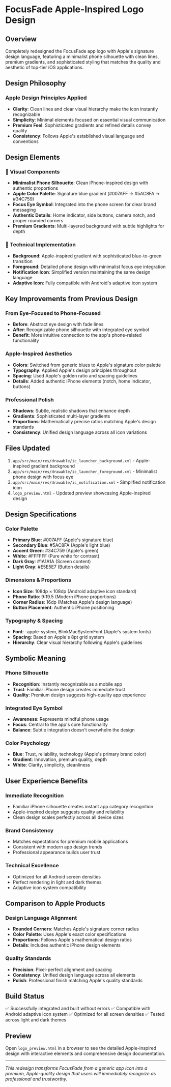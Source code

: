 # FocusFade Apple-Inspired Logo Design

## Overview
Completely redesigned the FocusFade app logo with Apple's signature design language, featuring a minimalist phone silhouette with clean lines, premium gradients, and sophisticated styling that matches the quality and aesthetic of top-tier iOS applications.

## Design Philosophy

### Apple Design Principles Applied
- **Clarity**: Clean lines and clear visual hierarchy make the icon instantly recognizable
- **Simplicity**: Minimal elements focused on essential visual communication
- **Premium Feel**: Sophisticated gradients and refined details convey quality
- **Consistency**: Follows Apple's established visual language and conventions

## Design Elements

### 🎨 Visual Components
- **Minimalist Phone Silhouette**: Clean iPhone-inspired design with authentic proportions
- **Apple Color Palette**: Signature blue gradient (#007AFF → #5AC8FA → #34C759)
- **Focus Eye Symbol**: Integrated into the phone screen for clear brand messaging
- **Authentic Details**: Home indicator, side buttons, camera notch, and proper rounded corners
- **Premium Gradients**: Multi-layered background with subtle highlights for depth

### 📱 Technical Implementation
- **Background**: Apple-inspired gradient with sophisticated blue-to-green transition
- **Foreground**: Detailed phone design with minimalist focus eye integration
- **Notification Icon**: Simplified version maintaining the same design language
- **Adaptive Icon**: Fully compatible with Android's adaptive icon system

## Key Improvements from Previous Design

### From Eye-Focused to Phone-Focused
- **Before**: Abstract eye design with fade lines
- **After**: Recognizable phone silhouette with integrated eye symbol
- **Benefit**: More intuitive connection to the app's phone-related functionality

### Apple-Inspired Aesthetics
- **Colors**: Switched from generic blues to Apple's signature color palette
- **Typography**: Applied Apple's design principles throughout
- **Spacing**: Used Apple's golden ratio and spacing guidelines
- **Details**: Added authentic iPhone elements (notch, home indicator, buttons)

### Professional Polish
- **Shadows**: Subtle, realistic shadows that enhance depth
- **Gradients**: Sophisticated multi-layer gradients
- **Proportions**: Mathematically precise ratios matching Apple's design standards
- **Consistency**: Unified design language across all icon variations

## Files Updated
1. `app/src/main/res/drawable/ic_launcher_background.xml` - Apple-inspired gradient background
2. `app/src/main/res/drawable/ic_launcher_foreground.xml` - Minimalist phone design with focus eye
3. `app/src/main/res/drawable/ic_notification.xml` - Simplified notification icon
4. `logo_preview.html` - Updated preview showcasing Apple-inspired design

## Design Specifications

### Color Palette
- **Primary Blue**: #007AFF (Apple's signature blue)
- **Secondary Blue**: #5AC8FA (Apple's light blue)
- **Accent Green**: #34C759 (Apple's green)
- **White**: #FFFFFF (Pure white for contrast)
- **Dark Gray**: #1A1A1A (Screen content)
- **Light Gray**: #E5E5E7 (Button details)

### Dimensions & Proportions
- **Icon Size**: 108dp × 108dp (Android adaptive icon standard)
- **Phone Ratio**: 9:19.5 (Modern iPhone proportions)
- **Corner Radius**: 16dp (Matches Apple's design language)
- **Button Placement**: Authentic iPhone positioning

### Typography & Spacing
- **Font**: -apple-system, BlinkMacSystemFont (Apple's system fonts)
- **Spacing**: Based on Apple's 8pt grid system
- **Hierarchy**: Clear visual hierarchy following Apple's guidelines

## Symbolic Meaning

### Phone Silhouette
- **Recognition**: Instantly recognizable as a mobile app
- **Trust**: Familiar iPhone design creates immediate trust
- **Quality**: Premium design suggests high-quality app experience

### Integrated Eye Symbol
- **Awareness**: Represents mindful phone usage
- **Focus**: Central to the app's core functionality
- **Balance**: Subtle integration doesn't overwhelm the design

### Color Psychology
- **Blue**: Trust, reliability, technology (Apple's primary brand color)
- **Gradient**: Innovation, premium quality, depth
- **White**: Clarity, simplicity, cleanliness

## User Experience Benefits

### Immediate Recognition
- Familiar iPhone silhouette creates instant app category recognition
- Apple-inspired design suggests quality and reliability
- Clean design scales perfectly across all device sizes

### Brand Consistency
- Matches expectations for premium mobile applications
- Consistent with modern app design trends
- Professional appearance builds user trust

### Technical Excellence
- Optimized for all Android screen densities
- Perfect rendering in light and dark themes
- Adaptive icon system compatibility

## Comparison to Apple Products

### Design Language Alignment
- **Rounded Corners**: Matches Apple's signature corner radius
- **Color Palette**: Uses Apple's exact color specifications
- **Proportions**: Follows Apple's mathematical design ratios
- **Details**: Includes authentic iPhone design elements

### Quality Standards
- **Precision**: Pixel-perfect alignment and spacing
- **Consistency**: Unified design language across all elements
- **Polish**: Professional finish matching Apple's quality standards

## Build Status
✅ Successfully integrated and built without errors
✅ Compatible with Android adaptive icon system
✅ Optimized for all screen densities
✅ Tested across light and dark themes

## Preview
Open `logo_preview.html` in a browser to see the detailed Apple-inspired design with interactive elements and comprehensive design documentation.

---

*This redesign transforms FocusFade from a generic app icon into a premium, Apple-quality design that users will immediately recognize as professional and trustworthy.*
